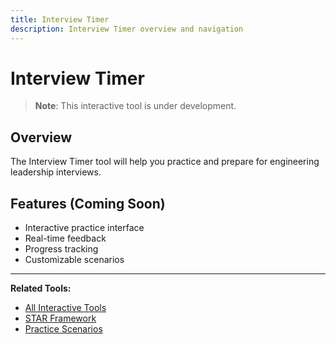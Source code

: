 ```yaml
---
title: Interview Timer
description: Interview Timer overview and navigation
---
```


# Interview Timer

> **Note**: This interactive tool is under development.

## Overview

The Interview Timer tool will help you practice and prepare for engineering leadership interviews.

## Features (Coming Soon)

- Interactive practice interface
- Real-time feedback
- Progress tracking
- Customizable scenarios

---

**Related Tools:**
- [All Interactive Tools](../../../engineering-leadership/level-4-interview-execution/tools/interactive/index.md)
- [STAR Framework](../../../engineering-leadership/level-4-interview-execution/tools/star-framework/index.md)
- [Practice Scenarios](../../../engineering-leadership/practice-scenarios/index.md)
